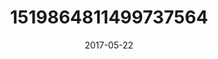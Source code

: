 ---
title: "1519864811499737564"
cover: "2017-05-22 07.27.06 1519864811499737564_46248401"
photo: "2017-05-22 07.27.06 1519864811499737564_46248401"
date: "2017-05-22"
type: "photo"
---